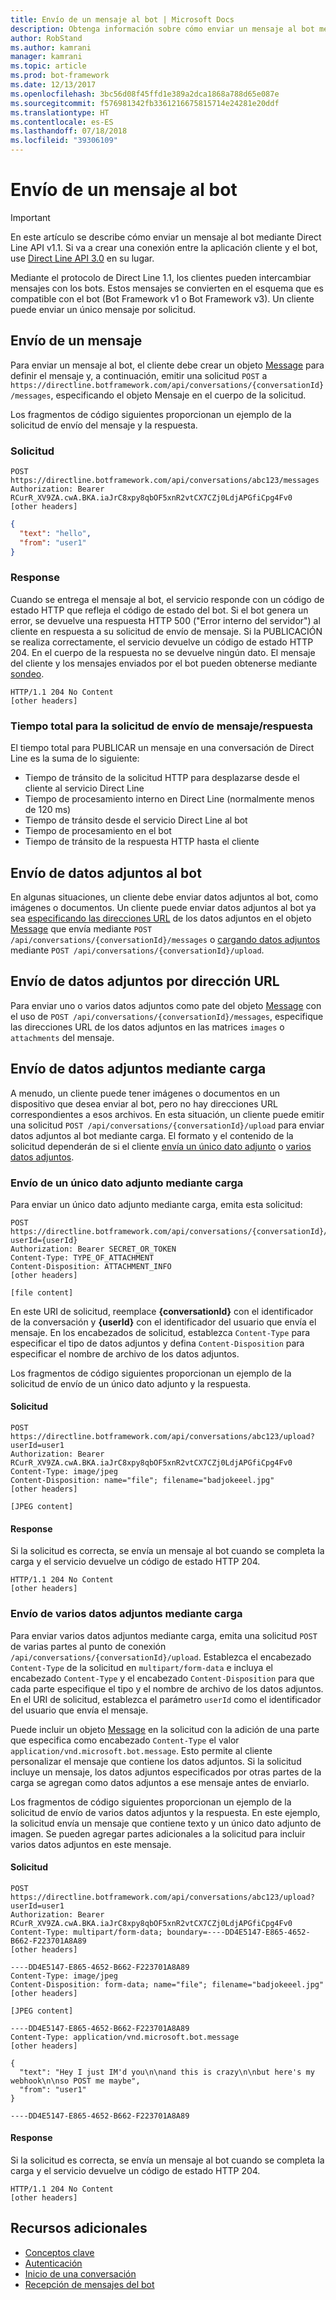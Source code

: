```yaml
---
title: Envío de un mensaje al bot | Microsoft Docs
description: Obtenga información sobre cómo enviar un mensaje al bot mediante Direct Line API v1.1.
author: RobStand
ms.author: kamrani
manager: kamrani
ms.topic: article
ms.prod: bot-framework
ms.date: 12/13/2017
ms.openlocfilehash: 3bc56d08f45ffd1e389a2dca1868a788d65e087e
ms.sourcegitcommit: f576981342fb3361216675815714e24281e20ddf
ms.translationtype: HT
ms.contentlocale: es-ES
ms.lasthandoff: 07/18/2018
ms.locfileid: "39306109"
---
```

# <a name="send-a-message-to-the-bot"></a>Envío de un mensaje al bot

> [!IMPORTANT]
> En este artículo se describe cómo enviar un mensaje al bot mediante Direct Line API v1.1. Si va a crear una conexión entre la aplicación cliente y el bot, use [Direct Line API 3.0](bot-framework-rest-direct-line-3-0-send-activity.md) en su lugar.

Mediante el protocolo de Direct Line 1.1, los clientes pueden intercambiar mensajes con los bots. Estos mensajes se convierten en el esquema que es compatible con el bot (Bot Framework v1 o Bot Framework v3). Un cliente puede enviar un único mensaje por solicitud. 

## <a name="send-a-message"></a>Envío de un mensaje

Para enviar un mensaje al bot, el cliente debe crear un objeto [Message](bot-framework-rest-direct-line-1-1-api-reference.md#message-object) para definir el mensaje y, a continuación, emitir una solicitud `POST` a `https://directline.botframework.com/api/conversations/{conversationId}/messages`, especificando el objeto Mensaje en el cuerpo de la solicitud.

Los fragmentos de código siguientes proporcionan un ejemplo de la solicitud de envío del mensaje y la respuesta.

### <a name="request"></a>Solicitud

```http
POST https://directline.botframework.com/api/conversations/abc123/messages
Authorization: Bearer RCurR_XV9ZA.cwA.BKA.iaJrC8xpy8qbOF5xnR2vtCX7CZj0LdjAPGfiCpg4Fv0
[other headers]
```

```json
{
  "text": "hello",
  "from": "user1"
}
```

### <a name="response"></a>Response

Cuando se entrega el mensaje al bot, el servicio responde con un código de estado HTTP que refleja el código de estado del bot. Si el bot genera un error, se devuelve una respuesta HTTP 500 ("Error interno del servidor") al cliente en respuesta a su solicitud de envío de mensaje. Si la PUBLICACIÓN se realiza correctamente, el servicio devuelve un código de estado HTTP 204. En el cuerpo de la respuesta no se devuelve ningún dato. El mensaje del cliente y los mensajes enviados por el bot pueden obtenerse mediante [sondeo](bot-framework-rest-direct-line-1-1-receive-messages.md). 

```http
HTTP/1.1 204 No Content
[other headers]
```

### <a name="total-time-for-the-send-message-requestresponse"></a>Tiempo total para la solicitud de envío de mensaje/respuesta

El tiempo total para PUBLICAR un mensaje en una conversación de Direct Line es la suma de lo siguiente:

- Tiempo de tránsito de la solicitud HTTP para desplazarse desde el cliente al servicio Direct Line
- Tiempo de procesamiento interno en Direct Line (normalmente menos de 120 ms)
- Tiempo de tránsito desde el servicio Direct Line al bot
- Tiempo de procesamiento en el bot
- Tiempo de tránsito de la respuesta HTTP hasta el cliente

## <a name="send-attachments-to-the-bot"></a>Envío de datos adjuntos al bot

En algunas situaciones, un cliente debe enviar datos adjuntos al bot, como imágenes o documentos. Un cliente puede enviar datos adjuntos al bot ya sea [especificando las direcciones URL](#send-by-url) de los datos adjuntos en el objeto [Message](bot-framework-rest-direct-line-1-1-api-reference.md#message-object) que envía mediante `POST /api/conversations/{conversationId}/messages` o [cargando datos adjuntos](#upload-attachments) mediante `POST /api/conversations/{conversationId}/upload`.

## <a id="send-by-url"></a> Envío de datos adjuntos por dirección URL

Para enviar uno o varios datos adjuntos como pate del objeto [Message](bot-framework-rest-direct-line-1-1-api-reference.md#message-object) con el uso de `POST /api/conversations/{conversationId}/messages`, especifique las direcciones URL de los datos adjuntos en las matrices `images` o `attachments` del mensaje.

## <a id="upload-attachments"></a> Envío de datos adjuntos mediante carga

A menudo, un cliente puede tener imágenes o documentos en un dispositivo que desea enviar al bot, pero no hay direcciones URL correspondientes a esos archivos. En esta situación, un cliente puede emitir una solicitud `POST /api/conversations/{conversationId}/upload` para enviar datos adjuntos al bot mediante carga. El formato y el contenido de la solicitud dependerán de si el cliente [envía un único dato adjunto](#upload-one-attachment) o [varios datos adjuntos](#upload-multiple-attachments).

### <a id="upload-one-attachment"></a> Envío de un único dato adjunto mediante carga

Para enviar un único dato adjunto mediante carga, emita esta solicitud: 

```http
POST https://directline.botframework.com/api/conversations/{conversationId}/upload?userId={userId}
Authorization: Bearer SECRET_OR_TOKEN
Content-Type: TYPE_OF_ATTACHMENT
Content-Disposition: ATTACHMENT_INFO
[other headers]

[file content]
```

En este URI de solicitud, reemplace **{conversationId}** con el identificador de la conversación y **{userId}** con el identificador del usuario que envía el mensaje. En los encabezados de solicitud, establezca `Content-Type` para especificar el tipo de datos adjuntos y defina `Content-Disposition` para especificar el nombre de archivo de los datos adjuntos.

Los fragmentos de código siguientes proporcionan un ejemplo de la solicitud de envío de un único dato adjunto y la respuesta.

#### <a name="request"></a>Solicitud

```http
POST https://directline.botframework.com/api/conversations/abc123/upload?userId=user1
Authorization: Bearer RCurR_XV9ZA.cwA.BKA.iaJrC8xpy8qbOF5xnR2vtCX7CZj0LdjAPGfiCpg4Fv0
Content-Type: image/jpeg
Content-Disposition: name="file"; filename="badjokeeel.jpg"
[other headers]

[JPEG content]
```

#### <a name="response"></a>Response

Si la solicitud es correcta, se envía un mensaje al bot cuando se completa la carga y el servicio devuelve un código de estado HTTP 204.

```http
HTTP/1.1 204 No Content
[other headers]
```

### <a id="upload-multiple-attachments"></a> Envío de varios datos adjuntos mediante carga

Para enviar varios datos adjuntos mediante carga, emita una solicitud `POST` de varias partes al punto de conexión `/api/conversations/{conversationId}/upload`. Establezca el encabezado `Content-Type` de la solicitud en `multipart/form-data` e incluya el encabezado `Content-Type` y el encabezado `Content-Disposition` para que cada parte especifique el tipo y el nombre de archivo de los datos adjuntos. En el URI de solicitud, establezca el parámetro `userId` como el identificador del usuario que envía el mensaje. 

Puede incluir un objeto [Message](bot-framework-rest-direct-line-1-1-api-reference.md#message-object) en la solicitud con la adición de una parte que especifica como encabezado `Content-Type` el valor `application/vnd.microsoft.bot.message`. Esto permite al cliente personalizar el mensaje que contiene los datos adjuntos. Si la solicitud incluye un mensaje, los datos adjuntos especificados por otras partes de la carga se agregan como datos adjuntos a ese mensaje antes de enviarlo. 

Los fragmentos de código siguientes proporcionan un ejemplo de la solicitud de envío de varios datos adjuntos y la respuesta. En este ejemplo, la solicitud envía un mensaje que contiene texto y un único dato adjunto de imagen. Se pueden agregar partes adicionales a la solicitud para incluir varios datos adjuntos en este mensaje.

#### <a name="request"></a>Solicitud

```http
POST https://directline.botframework.com/api/conversations/abc123/upload?userId=user1
Authorization: Bearer RCurR_XV9ZA.cwA.BKA.iaJrC8xpy8qbOF5xnR2vtCX7CZj0LdjAPGfiCpg4Fv0
Content-Type: multipart/form-data; boundary=----DD4E5147-E865-4652-B662-F223701A8A89
[other headers]

----DD4E5147-E865-4652-B662-F223701A8A89
Content-Type: image/jpeg
Content-Disposition: form-data; name="file"; filename="badjokeeel.jpg"
[other headers]

[JPEG content]

----DD4E5147-E865-4652-B662-F223701A8A89
Content-Type: application/vnd.microsoft.bot.message
[other headers]

{
  "text": "Hey I just IM'd you\n\nand this is crazy\n\nbut here's my webhook\n\nso POST me maybe",
  "from": "user1"
}

----DD4E5147-E865-4652-B662-F223701A8A89
```

#### <a name="response"></a>Response

Si la solicitud es correcta, se envía un mensaje al bot cuando se completa la carga y el servicio devuelve un código de estado HTTP 204.

```http
HTTP/1.1 204 No Content
[other headers]
```

## <a name="additional-resources"></a>Recursos adicionales

- [Conceptos clave](bot-framework-rest-direct-line-1-1-concepts.md)
- [Autenticación](bot-framework-rest-direct-line-1-1-authentication.md)
- [Inicio de una conversación](bot-framework-rest-direct-line-1-1-start-conversation.md)
- [Recepción de mensajes del bot](bot-framework-rest-direct-line-1-1-receive-messages.md)